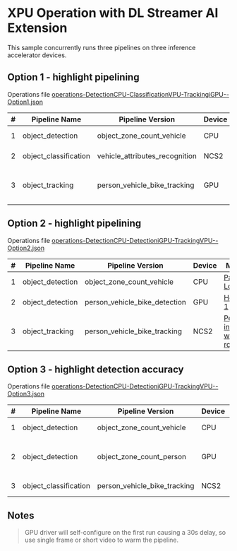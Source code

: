 # XPU Operation with DL Streamer AI Extension

This sample concurrently runs three pipelines on three inference accelerator devices.

## Option 1 - highlight pipelining
Operations file [operations-DetectionCPU-ClassificationVPU-TrackingiGPU--Option1.json](operations-DetectionCPU-ClassificationVPU-TrackingiGPU--Option1.json)

|#|Pipeline Name    |Pipeline Version             |Device|Media|
|-|-----------------|-----------------------------|------|-----|
|1|object_detection |object_zone_count_vehicle    |CPU   |[Parking Lot 2](https://lvamedia.blob.core.windows.net/public/lots_015.mkv)|
|2|object_classification |vehicle_attributes_recognition|NCS2  |[Parking Lot 2](https://lvamedia.blob.core.windows.net/public/lots_015.mkv)|
|3|object_tracking |person_vehicle_bike_tracking|GPU  |[People in waiting room 2](https://lvamedia.blob.core.windows.net/public/2018-03-05.10-05-01.10-10-01.bus.G331.mkv)|


## Option 2 - highlight pipelining
Operations file [operations-DetectionCPU-DetectioniGPU-TrackingVPU--Option2.json](operations-DetectionCPU-DetectioniGPU-TrackingVPU--Option2.json)

|#|Pipeline Name    |Pipeline Version             |Device|Media|
|-|-----------------|-----------------------------|------|-----|
|1|object_detection |object_zone_count_vehicle    |CPU   |[Parking Lot 2](https://lvamedia.blob.core.windows.net/public/lots_015.mkv)|
|2|object_detection |person_vehicle_bike_detection|GPU   |[Home 1](https://lvamedia.blob.core.windows.net/public/homes_00425.mkv)|
|3|object_tracking |person_vehicle_bike_tracking  |NCS2  |[People in waiting room 2](https://lvamedia.blob.core.windows.net/public/2018-03-05.10-05-01.10-10-01.bus.G331.mkv)|

## Option 3 - highlight detection accuracy
Operations file [operations-DetectionCPU-DetectioniGPU-TrackingVPU--Option3.json](operations-DetectionCPU-DetectioniGPU-ClassificationVPU--Option3.json)

|#|Pipeline Name    |Pipeline Version             |Device|Media|
|-|-----------------|-----------------------------|------|-----|
|1|object_detection |object_zone_count_vehicle    |CPU   |[Parking Lot 2](https://lvamedia.blob.core.windows.net/public/lots_015.mkv)|
|2|object_detection |object_zone_count_person    |GPU   |[People in waiting room 2](https://lvamedia.blob.core.windows.net/public/2018-03-05.10-05-01.10-10-01.bus.G331.mkv)|
|3|object_classification |person_vehicle_bike_tracking|NCS2  |[Home 1](https://lvamedia.blob.core.windows.net/public/homes_00425.mkv)|



## Notes
> GPU driver will self-configure on the first run causing a 30s delay, so use single frame or short video to warm the pipeline.

